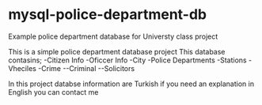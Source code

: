# mysql-police-department-db
Example police department database for Universty class project

This is a simple police department database project
This database contasins;
-Citizen Info
-Oficcer Info
-City
-Police Departments
-Stations
-Vheciles
-Crime 
--Criminal
--Solicitors
  

In this project databse information are Turkish if you need an explanation in English you can contact me
